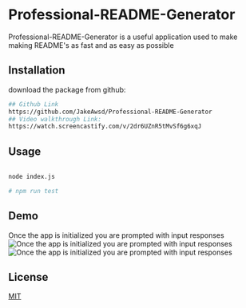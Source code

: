 # Professional-README-Generator

Professional-README-Generator is a useful application used to make making README's as fast and as easy as possible 

## Installation

download the package from github: 
```bash
## Github Link
https://github.com/JakeAwsd/Professional-README-Generator
## Video walkthrough Link: 
https://watch.screencastify.com/v/2dr6UZnR5tMvSf6g6xqJ
```

## Usage

```python

node index.js

# npm run test

```

## Demo
Once the app is initialized you are prompted with input responses
![Once the app is initialized you are prompted with input responses](./Develop/assets/Untitled_-Jun-11_-2022-11_44-PM.gif)
![Once the app is initialized you are prompted with input responses](./Develop/assets/demoimage.png)


## License
[MIT](https://choosealicense.com/licenses/mit/)
